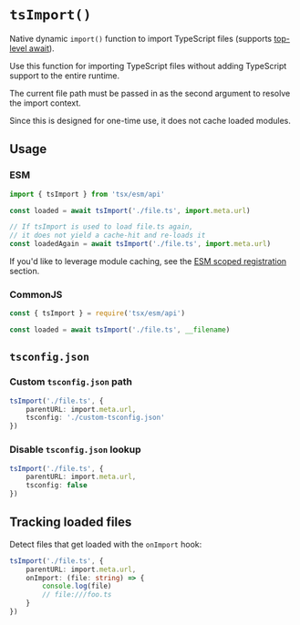 # `tsImport()`

Native dynamic `import()` function to import TypeScript files (supports [top-level await](https://v8.dev/features/top-level-await)).

Use this function for importing TypeScript files without adding TypeScript support to the entire runtime.

The current file path must be passed in as the second argument to resolve the import context.

Since this is designed for one-time use, it does not cache loaded modules.

## Usage

### ESM

```js
import { tsImport } from 'tsx/esm/api'

const loaded = await tsImport('./file.ts', import.meta.url)

// If tsImport is used to load file.ts again,
// it does not yield a cache-hit and re-loads it
const loadedAgain = await tsImport('./file.ts', import.meta.url)
```

If you'd like to leverage module caching, see the [ESM scoped registration](/dev-api/register-esm.md) section.

### CommonJS

```js
const { tsImport } = require('tsx/esm/api')

const loaded = await tsImport('./file.ts', __filename)
```

## `tsconfig.json`

### Custom `tsconfig.json` path
```ts
tsImport('./file.ts', {
    parentURL: import.meta.url,
    tsconfig: './custom-tsconfig.json'
})
```

### Disable `tsconfig.json` lookup
```ts
tsImport('./file.ts', {
    parentURL: import.meta.url,
    tsconfig: false
})
```

## Tracking loaded files

Detect files that get loaded with the `onImport` hook:

```ts
tsImport('./file.ts', {
    parentURL: import.meta.url,
    onImport: (file: string) => {
        console.log(file)
        // file:///foo.ts
    }
})
```
